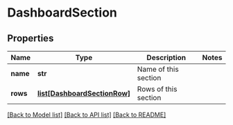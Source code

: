 # DashboardSection

## Properties
Name | Type | Description | Notes
------------ | ------------- | ------------- | -------------
**name** | **str** | Name of this section | 
**rows** | [**list[DashboardSectionRow]**](DashboardSectionRow.md) | Rows of this section | 

[[Back to Model list]](../README.md#documentation-for-models) [[Back to API list]](../README.md#documentation-for-api-endpoints) [[Back to README]](../README.md)


